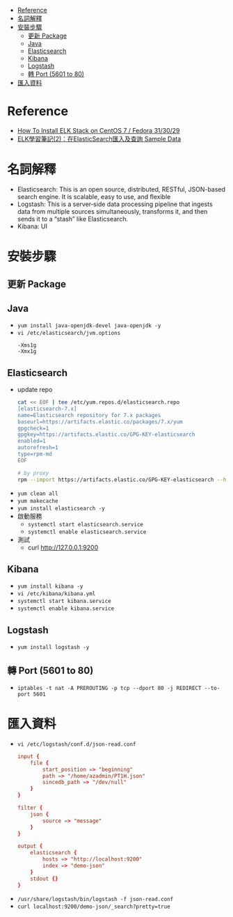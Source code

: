- [Reference](#reference)
- [名詞解釋](#名詞解釋)
- [安裝步驟](#安裝步驟)
    - [更新 Package](#更新-package)
    - [Java](#java)
    - [Elasticsearch](#elasticsearch)
    - [Kibana](#kibana)
    - [Logstash](#logstash)
    - [轉 Port (5601 to 80)](#轉-port-5601-to-80)
- [匯入資料](#匯入資料)

# Reference
- [How To Install ELK Stack on CentOS 7 / Fedora 31/30/29](https://computingforgeeks.com/how-to-install-elk-stack-on-centos-fedora/)
- [ELK學習筆記(2)：在ElasticSearch匯入及查詢 Sample Data](https://atceiling.blogspot.com/2018/05/linux3elasticsearch-sample-data.html)

# 名詞解釋
- Elasticsearch: This is an open source, distributed, RESTful, JSON-based search engine. It is scalable, easy to use, and flexible
- Logstash: This is a server‑side data processing pipeline that ingests data from multiple sources simultaneously, transforms it, and then sends it to a “stash” like Elasticsearch.
- Kibana: UI

# 安裝步驟
## 更新 Package
## Java
- `yum install java-openjdk-devel java-openjdk -y`
- `vi /etc/elasticsearch/jvm.options`
    ```
    -Xms1g
    -Xmx1g
    ```

## Elasticsearch
- update repo
    ```bash
    cat << EOF | tee /etc/yum.repos.d/elasticsearch.repo
    [elasticsearch-7.x]
    name=Elasticsearch repository for 7.x packages
    baseurl=https://artifacts.elastic.co/packages/7.x/yum
    gpgcheck=1
    gpgkey=https://artifacts.elastic.co/GPG-KEY-elasticsearch
    enabled=1
    autorefresh=1
    type=rpm-md
    EOF

    # by proxy
    rpm --import https://artifacts.elastic.co/GPG-KEY-elasticsearch --httpproxy 10.248.15.8 --httpport 80
    ```
- `yum clean all`
- `yum makecache`
- `yum install elasticsearch -y`
- 啟動服務
    - `systemctl start elasticsearch.service`
    - `systemctl enable elasticsearch.service`
- 測試
    - curl http://127.0.0.1:9200

## Kibana
- `yum install kibana -y`
- `vi /etc/kibana/kibana.yml`
- `systemctl start kibana.service`
- `systemctl enable kibana.service`

## Logstash
- `yum install logstash -y`

## 轉 Port (5601 to 80)
- `iptables -t nat -A PREROUTING -p tcp --dport 80 -j REDIRECT --to-port 5601`

# 匯入資料
- `vi /etc/logstash/conf.d/json-read.conf`
    ```conf
    input {
        file {
            start_position => "beginning"
            path => "/home/azadmin/PT1H.json"
            sincedb_path => "/dev/null"
        }
    }

    filter {
        json {
            source => "message"
        }
    }

    output {
        elasticsearch {
            hosts => "http://localhost:9200"
            index => "demo-json"
        }
        stdout {}
    }
    ```
- `/usr/share/logstash/bin/logstash -f json-read.conf`
- `curl localhost:9200/demo-json/_search?pretty=true`